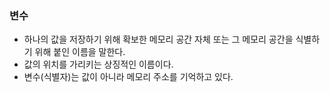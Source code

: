 ### 변수
- 하나의 값을 저장하기 위해 확보한 메모리 공간 자체 또는 그 메모리 공간을 식별하기 위해 붙인 이름을 말한다.
- 값의 위치를 가리키는 상징적인 이름이다.
- 변수(식별자)는 값이 아니라 메모리 주소를 기억하고 있다.